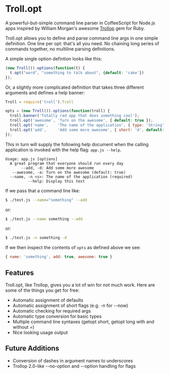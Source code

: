 Troll.opt
=========

A powerful-but-simple command line parser in CoffeeScript for Node.js
apps inspired by William Morgan's awesome
[Trollop](http://trollop.rubyforge.org/) gem for Ruby.

Troll.opt allows you to define and parse command line args in one
simple definition. One line per opt: that's all you need. No chaining
long series of commands together, no multiline parsing definitions.

A simple single option defintion looks like this:

```javascript
(new Troll()).options(function(t) {
  t.opt("word", "something to talk about", {default: 'cake'})
});
```

Or, a slightly more complicated definition that takes
three different arguments and defines a help banner:

```javascript
Troll = require('troll').Troll

opts = (new Troll()).options(function(troll) {
  troll.banner('Totally rad app that does something cool');
  troll.opt('awesome', 'Turn on the awesome', { default: true });
  troll.opt('name',    'The name of the application', { type: 'String', required: true });
  troll.opt('add',     'Add some more awesome', { short: 'd', default: true });
});
```

This in turn will supply the following help document when the calling
application is invoked with the help flag: `app.js --help`.

```
Usage: app.js [options]
  A great program that everyone should run every day
       --add, -d: Add some more awesome
   --awesome, -a: Turn on the awesome (default: true)
  --name, -n <s>: The name of the application (required)
          --help: Display this text
```

If we pass that a command line like:

```bash
$ ./test.js --name="something" --add
```

or:

```bash
$ ./test.js --name something --add
```

or:

```bash
$ ./test.js -n something -d
```

If we then inspect the contents of `opts` as defined above we see:

```javascript
{ name: 'something', add: true, awesome: true }
```

Features
--------

Troll.opt, like Trollop, gives you a lot of win for not much work.  Here 
are some of the things you get for free:

 * Automatic assignment of defaults
 * Automatic assignment of short flags (e.g. -n for --now)
 * Automatic checking for required args
 * Automatic type conversion for basic types
 * Multiple command line syntaxes (getopt short, getopt long with and without =)
 * Nice looking usage output

Future Additions
---------------

 * Conversion of dashes in argument names to underscores
 * Trollop 2.0-like --no-option and --option handling for flags
